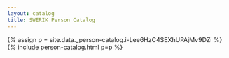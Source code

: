 ```yaml
---
layout: catalog
title: SWERIK Person Catalog
---
```

{% assign p = site.data._person-catalog.i-Lee6HzC4SEXhUPAjMv9DZi %}
{% include person-catalog.html p=p %}

